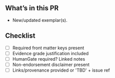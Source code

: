 ## What’s in this PR
- New/updated exemplar(s).

## Checklist
- [ ] Required front matter keys present
- [ ] Evidence grade justification included
- [ ] HumanGate required? Linked notes
- [ ] Non-endorsement disclaimer present
- [ ] Links/provenance provided or 'TBD' + issue ref
